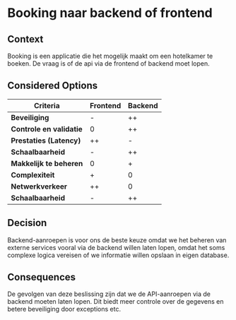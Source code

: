 # Booking naar backend of frontend

## Context
Booking is een applicatie die het mogelijk maakt om een hotelkamer te boeken. De vraag is of de api via de frontend of backend moet lopen.

## Considered Options
| Criteria                     | Frontend | Backend |
|------------------------------|----------|---------|
| **Beveiliging**              | -        | ++      |
| **Controle en validatie**    | 0        | ++      |
| **Prestaties (Latency)**     | ++       | -       |
| **Schaalbaarheid**          | -        | ++      |
| **Makkelijk te beheren**     | 0        | +       |
| **Complexiteit**            | +        | 0       |
| **Netwerkverkeer**          | ++       | 0       |
| **Schaalbaarheid**          | -        | ++      |

## Decision
Backend-aanroepen is voor ons de beste keuze omdat we het beheren van externe services vooral via de backend willen laten lopen, omdat het soms complexe logica vereisen of we informatie willen opslaan in eigen database.

## Consequences
De gevolgen van deze beslissing zijn dat we de API-aanroepen via de backend moeten laten lopen. Dit biedt meer controle over de gegevens en betere beveiliging door exceptions etc.